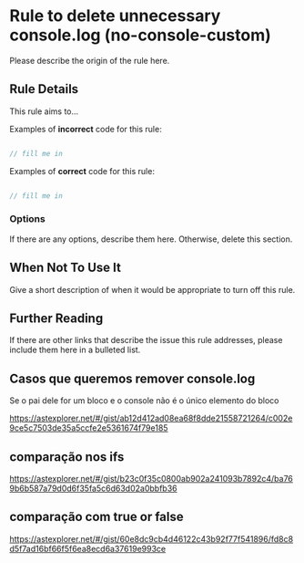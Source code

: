 # Rule to delete unnecessary console.log (no-console-custom)

Please describe the origin of the rule here.


## Rule Details

This rule aims to...

Examples of **incorrect** code for this rule:

```js

// fill me in

```

Examples of **correct** code for this rule:

```js

// fill me in

```

### Options

If there are any options, describe them here. Otherwise, delete this section.

## When Not To Use It

Give a short description of when it would be appropriate to turn off this rule.

## Further Reading

If there are other links that describe the issue this rule addresses, please include them here in a bulleted list.

## Casos que queremos remover console.log

Se o pai dele for um bloco e o console não é o único elemento do bloco

https://astexplorer.net/#/gist/ab12d412ad08ea68f8dde21558721264/c002e9ce5c7503de35a5ccfe2e5361674f79e185

## comparação nos ifs

https://astexplorer.net/#/gist/b23c0f35c0800ab902a241093b7892c4/ba769b6b587a79d0d6f35fa5c6d63d02a0bbfb36

## comparação com true or false

https://astexplorer.net/#/gist/60e8dc9cb4d46122c43b92f77f541896/fd8c8d5f7ad16bf66f5f6ea8ecd6a37619e993ce